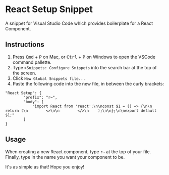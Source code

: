 # React Setup Snippet

A snippet for Visual Studio Code which provides boilerplate for a React Component.

## Instructions

1. Press <kbd>Cmd</kbd> + <kbd>P</kbd> on Mac, or <kbd>Ctrl</kbd> + <kbd>P</kbd> on Windows to open the VSCode command pallette.
2. Type `>Snippets: Configure Snippets` into the search bar at the top of the screen.
3. Click `New Global Snippets file...`
4. Paste the following code into the new file, in between the curly brackets:

```
"React Setup": {
		"prefix": "r~",
		"body": [
			"import React from 'react';\n\nconst $1 = () => {\n\n    return (\n        <>\n\n        </>\n    );\n\n};\n\nexport default $1;"
		]
}
```

## Usage

When creating a new React component, type `r~` at the top of your file. Finally, type in the name you want your component to be.

It's as simple as that! Hope you enjoy!
